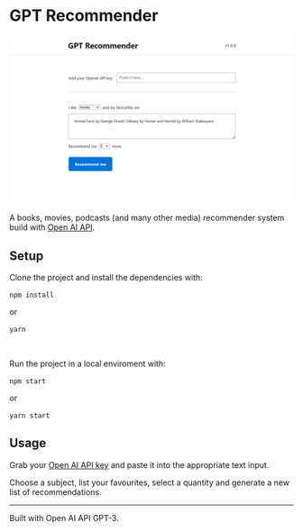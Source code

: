 # GPT Recommender

![GPT Recommender](https://github.com/ChrisUser/GPT-recommender/blob/main/src/resources/images/screenshot.png?raw=true)

A books, movies, podcasts (and many other media) recommender system build with [Open AI API](https://openai.com/api/).

## Setup

Clone the project and install the dependencies with:

```console
npm install
```

or

```console
yarn
```

<br />

Run the project in a local enviroment with:

```console
npm start
```

or

```console
yarn start
```

## Usage

Grab your [Open AI API key](https://help.openai.com/en/articles/4936850-where-do-i-find-my-secret-api-key) and paste it into the appropriate text input.

Choose a subject, list your favourites, select a quantity and generate a new list of recommendations.

---

Built with Open AI API GPT-3.

